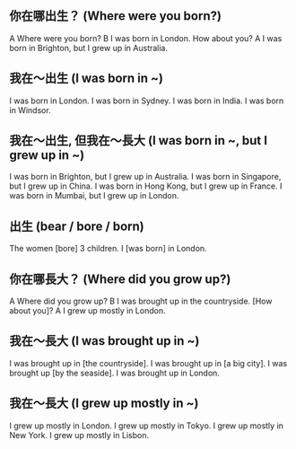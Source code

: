 ## 你在哪出生？ (Where were you born?)

A Where were you born?
B I was born in London. How about you?
A I was born in Brighton, but I grew up in Australia.

## 我在～出生 (I was born in ~)

I was born in London.
I was born in Sydney.
I was born in India.
I was born in Windsor.

## 我在～出生, 但我在～長大 (I was born in ~, but I grew up in ~)

I was born in Brighton, but I grew up in Australia.
I was born in Singapore, but I grew up in China.
I was born in Hong Kong, but I grew up in France.
I was born in Mumbai, but I grew up in London.

## 出生 (bear / bore / born)

The women [bore] 3 children.
I [was born] in London.

## 你在哪長大？ (Where did you grow up?)

A Where did you grow up?
B I was brought up in the countryside. [How about you]?
A I grew up mostly in London.

## 我在～長大 (I was brought up in ~)

I was brought up in [the countryside].
I was brought up in [a big city].
I was brought up [by the seaside].
I was brought up in London.

## 我在～長大 (I grew up mostly in ~)

I grew up mostly in London.
I grew up mostly in Tokyo.
I grew up mostly in New York.
I grew up mostly in Lisbon.
